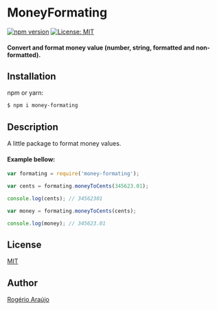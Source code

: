 # MoneyFormating

[![npm version](https://badge.fury.io/js/money-formating.svg)](https://badge.fury.io/js/money-formating) [![License: MIT](https://img.shields.io/badge/License-MIT-yellow.svg)](https://opensource.org/licenses/MIT)

#### Convert and format money value (number, string, formatted and non-formatted).

## Installation

npm or yarn:

```sh
$ npm i money-formating

```

## Description

A little package to format money values.

#### Example bellow:

```js
var formating = require('money-formating');

var cents = formating.moneyToCents(345623.01);

console.log(cents); // 34562301

var money = formating.moneyToCents(cents);

console.log(money); // 345623.01
```

## License

[MIT](https://github.com/rodgeraraujo/money-formating/blob/master/LICENSE)

## Author

[Rogério Araújo](https://github.com/rodgeraraujo)

